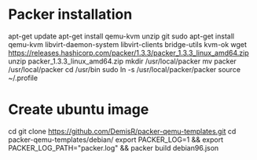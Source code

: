 # Packer installation

apt-get update
apt-get install qemu-kvm unzip git
sudo apt-get install qemu-kvm libvirt-daemon-system libvirt-clients bridge-utils
kvm-ok
wget https://releases.hashicorp.com/packer/1.3.3/packer_1.3.3_linux_amd64.zip
unzip packer_1.3.3_linux_amd64.zip
mkdir /usr/local/packer
mv packer /usr/local/packer
cd /usr/bin
sudo ln -s /usr/local/packer/packer
source ~/.profile


# Create ubuntu image

cd
git clone https://github.com/DemisR/packer-qemu-templates.git
cd packer-qemu-templates/debian/
export PACKER_LOG=1 && export PACKER_LOG_PATH="packer.log" && packer build debian96.json



